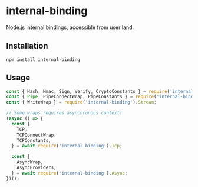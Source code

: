 # internal-binding

Node.js internal bindings, accessible from user land.

## Installation

```
npm install internal-binding
```

## Usage
```javascript
const { Hash, Hmac, Sign, Verify, CryptoConstants } = require('internal-binding').Crypto;
const { Pipe, PipeConnectWrap, PipeConstants } = require('internal-binding').Pipe;
const { WriteWrap } = require('internal-binding').Stream;

// Some wraps requires asynchronous context!
(async () => {
  const {
    TCP,
    TCPConnectWrap,
    TCPConstants,
  } = await require('internal-binding').Tcp;

  const {
    AsyncWrap,
    AsyncProviders,
  } = await require('internal-binding').Async;
})();
